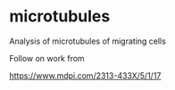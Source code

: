 # microtubules
Analysis of microtubules of migrating cells

Follow on work from

https://www.mdpi.com/2313-433X/5/1/17

